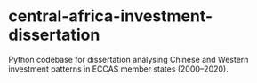 # central-africa-investment-dissertation
Python codebase for dissertation analysing Chinese and Western investment patterns in ECCAS member states (2000–2020).
